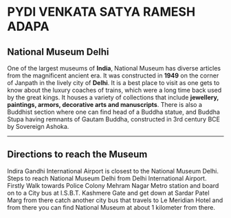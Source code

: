 # PYDI VENKATA SATYA RAMESH ADAPA
## National Museum Delhi
One of the largest museums of **India**, National Museum has diverse articles from the magnificent ancient era. It was constructed in **1949** on the corner of Janpath in the lively city of **Delhi**. It is a best place to visit as one gets to know about the luxury coaches of trains, which were a long time back used by the great kings. It houses a variety of collections that include **jewellery, paintings, armors, decorative arts and manuscripts**. There is also a Buddhist section where one can find head of a Buddha statue, and Buddha Stupa having remnants of Gautam Buddha, constructed in 3rd century BCE by Sovereign Ashoka.

*****

## Directions to reach the Museum
Indira Gandhi International Airport is closest to the National Museum Delhi. Steps to reach National Museum Delhi from Delhi International Airport. Firstly Walk towards Police Colony Mehram Nagar Metro station and board on to a City bus at I.S.B.T. Kashmere Gate and get down at Sardar Patel Marg from there catch another city bus that travels to Le Meridian Hotel and from there you can find National Museum at about 1 kilometer from there.

